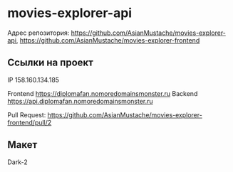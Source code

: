 # movies-explorer-api
Адрес репозитория: https://github.com/AsianMustache/movies-explorer-api, https://github.com/AsianMustache/movies-explorer-frontend

## Ссылки на проект

IP 158.160.134.185

Frontend https://diplomafan.nomoredomainsmonster.ru
Backend https://api.diplomafan.nomoredomainsmonster.ru

Pull Request: https://github.com/AsianMustache/movies-explorer-frontend/pull/2

## Макет

Dark-2